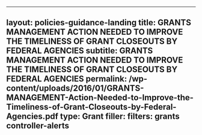 
---
layout: policies-guidance-landing
title: GRANTS MANAGEMENT ACTION NEEDED TO IMPROVE THE TIMELINESS OF GRANT CLOSEOUTS BY FEDERAL AGENCIES
subtitle: GRANTS MANAGEMENT ACTION NEEDED TO IMPROVE THE TIMELINESS OF GRANT CLOSEOUTS BY FEDERAL AGENCIES
permalink: /wp-content/uploads/2016/01/GRANTS-MANAGEMENT-Action-Needed-to-Improve-the-Timeliness-of-Grant-Closeouts-by-Federal-Agencies.pdf
type: Grant
filler: 
filters: grants controller-alerts
---

<a href="{{ site.baseurl }}/wp-content/uploads/2016/01/GRANTS-MANAGEMENT-Action-Needed-to-Improve-the-Timeliness-of-Grant-Closeouts-by-Federal-Agencies.pdf"></a>